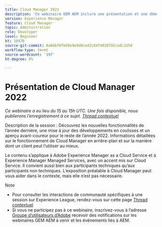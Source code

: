 ```yaml
---
title: Cloud Manager 2022
description: 'Ce webinaire GEM AEM inclura une présentation et une démonstration sur les sujets suivants : Explorer les nouvelles fonctionnalités publiées l’année dernière, une mise à jour sur les coulisses ... (Les descriptions doivent être comprises entre 60 et 160 caractères)'
version: Experience Manager
feature: Cloud Manager
topic: Administration
role: Developer
level: Beginner
kt: 10470
source-git-commit: 8a6bbf6fb09e9e9d8ce42c6474830792cadc3250
workflow-type: tm+mt
source-wordcount: '197'
ht-degree: 0%

---
```



# Présentation de Cloud Manager 2022

*Ce webinaire a eu lieu du 15 au 15h UTC. Une fois disponible, nous publierons l’enregistrement à ce sujet. [Thread contextuel](https://adobe.ly/3O0rdzd)*

Description de la session : Découvrez les nouvelles fonctionnalités de l’année dernière, une mise à jour des développements en coulisses et un aperçu avant-coureur pour le reste de l’année 2022. Informations détaillées sur le fonctionnement de Cloud Manager en arrière-plan et sur la manière dont un client peut l’utiliser au mieux.  

Le contenu s’applique à Adobe Experience Manager as a Cloud Service et à Experience Manager Managed Services, avec un accent mis sur Cloud Service. Il convient aussi bien aux participants techniques qu’aux participants non techniques. L’exposition préalable à Cloud Manager peut vous aider dans le contexte, mais elle n’est pas nécessaire.

>[!NOTE]
>
>* Pour consulter les interactions de communauté spécifiques à une session sur Experience League, rendez-vous sur cette page [Thread contextuel](https://adobe.ly/3O0rdzd)
>* Si vous ne participez pas à ce webinaire, inscrivez-vous à l’adresse [Groupe d’utilisateurs d’Adobe](https://aem-augs.adobe.com/) recevoir des notifications sur les webinaires GEM AEM à venir et les événements liés à AEM.

